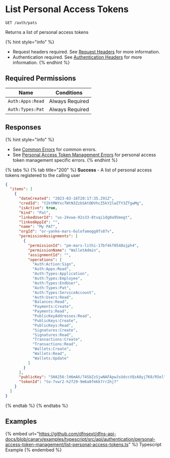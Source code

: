# List Personal Access Tokens

`GET /auth/pats`

Returns a list of personal access tokens

{% hint style="info" %}
* Request headers required. See [Request Headers](../../../getting-started/request-headers.md) for more information.
* Authentication required. See [Authentication Headers](../../../getting-started/request-headers.md#authentication-headers) for more information.
{% endhint %}

## Required Permissions

| Name             | Conditions      |
| ---------------- | --------------- |
| `Auth:Apps:Read` | Always Required |
| `Auth:Types:Pat` | Always Required |

## Responses

{% hint style="info" %}
* See [Common Errors](../../../getting-started/errors.md#common-errors) for common errors.
* See [Personal Access Token Management Errors](../../../getting-started/errors.md#personal-access-token-management-errors) for personal access token management specific errors.
{% endhint %}

{% tabs %}
{% tab title="200" %}
**Success** - A list of personal access tokens registered to the calling user

```JSON
{
  "items": [
    {
      "dateCreated": "2023-03-16T20:17:35.291Z",
      "credId": "Y2ktMWYxcTWtN3ZzbSAtODVhcZ5kY2lwZTY3ZTgwMg",
      "isActive": true,
      "kind": "Pat",
      "linkedUserId": "us-24vwa-92s33-8tvqi1dg0a95megt",
      "linkedAppId": "",
      "name": "My PAT",
      "orgId": "or-yanke-mars-6ulofamogg8fs87v",
      "permissionAssignments": [
        {
          "permissionId": "pm-mars-lithi-17bf4kf0548ajph4",
          "permissionName": "WalletAdmin",
          "assignmentId": "",
          "operations": [
            "Auth:Action:Sign",
            "Auth:Apps:Read",
            "Auth:Types:Application",
            "Auth:Types:Employee",
            "Auth:Types:EndUser",
            "Auth:Types:Pat",
            "Auth:Types:ServiceAccount",
            "Auth:Users:Read",
            "Balances:Read",
            "Payments:Create",
            "Payments:Read",
            "PublicKeyAddresses:Read",
            "PublicKeys:Create",
            "PublicKeys:Read",
            "Signatures:Create",
            "Signatures:Read",
            "Transactions:Create",
            "Transactions:Read",
            "Wallets:Create",
            "Wallets:Read",
            "Wallets:Update"
          ]
        }
      ],
      "publicKey": "SHA256:lH6mAX/74SbZzSjwNAFApwJsUdccVQzA8yj7K8/R5el",
      "tokenId": "to-7vwr2-h2f29-9m6a0fmkk7rr2hj7"
    }
  ]
}
```
{% endtab %}
{% endtabs %}

## Examples

{% embed url="https://github.com/dfnsext/dfns-api-docs/blob/canary/examples/typescript/src/api/authentication/personal-access-token-management/list-personal-access-tokens.ts" %} Typescript Example {% endembed %}
